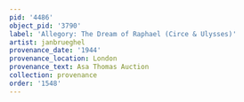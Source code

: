 ```yaml
---
pid: '4486'
object_pid: '3790'
label: 'Allegory: The Dream of Raphael (Circe & Ulysses)'
artist: janbrueghel
provenance_date: '1944'
provenance_location: London
provenance_text: Asa Thomas Auction
collection: provenance
order: '1548'
---
```

